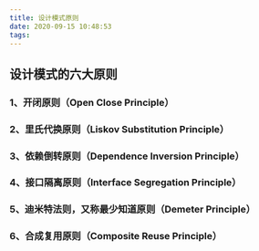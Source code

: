 ```yaml
---
title: 设计模式原则
date: 2020-09-15 10:48:53
tags:
---
```


## 设计模式的六大原则
### 1、开闭原则（Open Close Principle）

### 2、里氏代换原则（Liskov Substitution Principle）

### 3、依赖倒转原则（Dependence Inversion Principle）

### 4、接口隔离原则（Interface Segregation Principle）

### 5、迪米特法则，又称最少知道原则（Demeter Principle）

### 6、合成复用原则（Composite Reuse Principle）